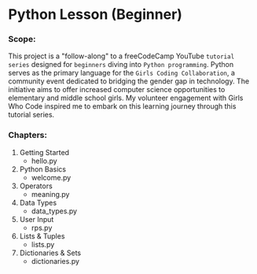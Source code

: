 # Python Lesson (Beginner)

### Scope:
This project is a "follow-along" to a freeCodeCamp YouTube `tutorial series` designed for `beginners` diving into `Python programming`. Python serves as the primary language for the `Girls Coding Collaboration`, a community event dedicated to bridging the gender gap in technology. The initiative aims to offer increased computer science opportunities to elementary and middle school girls. My volunteer engagement with Girls Who Code inspired me to embark on this learning journey through this tutorial series.

### Chapters:
1. Getting Started
    - hello.py
2. Python Basics
    - welcome.py
3. Operators
    - meaning.py
4. Data Types
    - data_types.py
5. User Input
    - rps.py
6. Lists & Tuples
    - lists.py
7. Dictionaries & Sets
    - dictionaries.py